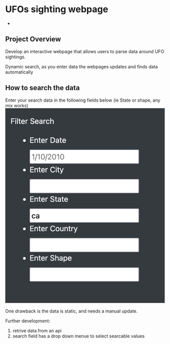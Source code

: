 # UFOs sighting webpage
-


## Project Overview


Develop an interactive webpage that allows users to parse data around UFO sightings.

Dynamic search, as you enter data the webpages updates and finds data automatically

## How to search the data

Enter your search data in the following fields below
(ie State or shape, any mix works)
![](/static/images/search.png)

One drawback is the data is static, and needs a manual update.

Further development:
1. retrive data from an api
2. search field has a drop down menue to select   searcable values 
